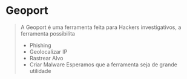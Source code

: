 # Geoport

> A Geoport é uma ferramenta feita para Hackers investigativos, a ferramenta possibilita
> - Phishing
> - Geolocalizar IP
> - Rastrear Alvo
> - Criar Malware
> Esperamos que a ferramenta seja de grande utilidade
